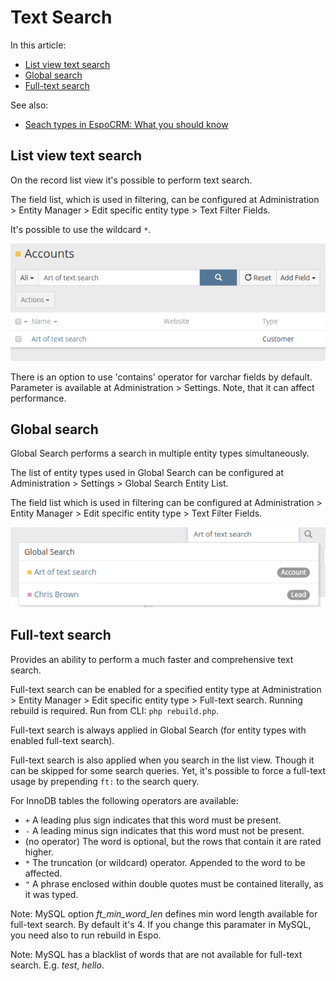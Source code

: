 # Text Search

In this article:

* [List view text search](#list-view-text-search)
* [Global search](#global-search)
* [Full-text search](#full-text-search)

See also:

* [Seach types in EspoCRM: What you should know](https://www.espocrm.com/tips/search-types/)

## List view text search

On the record list view it's possible to perform text search.

The field list, which is used in filtering, can be configured at Administration > Entity Manager > Edit specific entity type > Text Filter Fields.

It's possible to use the wildcard `*`.

![Text Search](https://raw.githubusercontent.com/espocrm/documentation/master/docs/_static/images/user-guide/text-search/1.png)

There is an option to use 'contains' operator for varchar fields by default. Parameter is available at Administration > Settings. Note, that it can affect performance.

## Global search

Global Search performs a search in multiple entity types simultaneously.

The list of entity types used in Global Search can be configured at Administration > Settings > Global Search Entity List.

The field list which is used in filtering can be configured at Administration > Entity Manager > Edit specific entity type > Text Filter Fields.

![Global Search](https://raw.githubusercontent.com/espocrm/documentation/master/docs/_static/images/user-guide/text-search/2.png)

## Full-text search

Provides an ability to perform a much faster and comprehensive text search.

Full-text search can be enabled for a specified entity type at Administration > Entity Manager > Edit specific entity type > Full-text search. Running rebuild is required. Run from CLI: `php rebuild.php`.

Full-text search is always applied in Global Search (for entity types with enabled full-text search).

Full-text search is also applied when you search in the list view. Though it can be skipped for some search queries. Yet, it's possible to force a full-text usage by prepending `ft:` to the search query.

For InnoDB tables the following operators are available:

* `+` A leading plus sign indicates that this word must be present.
* `-` A leading minus sign indicates that this word must not be present.
* (no operator) The word is optional, but the rows that contain it are rated higher.
* `*` The truncation (or wildcard) operator. Appended to the word to be affected.
* `"` A phrase enclosed within double quotes must be contained literally, as it was typed.

Note: MySQL option *ft_min_word_len* defines min word length available for full-text search. By default it's 4. If you change this paramater in MySQL, you need also to run rebuild in Espo.

Note: MySQL has a blacklist of words that are not available for full-text search. E.g. *test*, *hello*.

